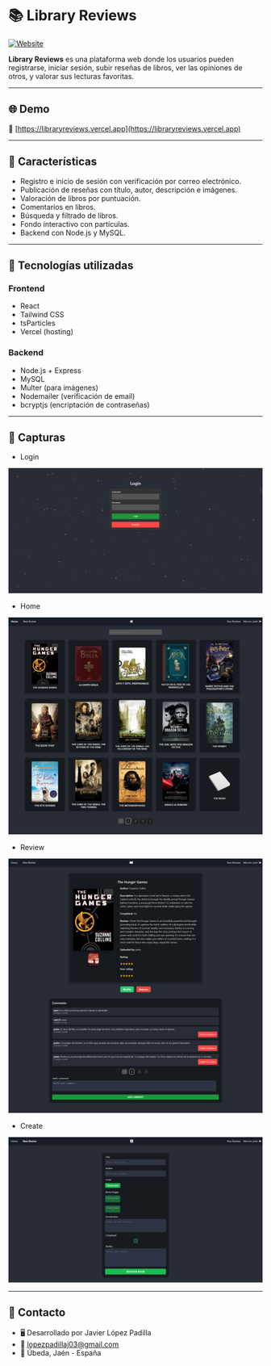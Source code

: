 # 📚 Library Reviews

[![Website](https://img.shields.io/website?url=https%3A%2F%2Flibraryreviews.vercel.app)](https://libraryreviews.vercel.app)

**Library Reviews** es una plataforma web donde los usuarios pueden registrarse, iniciar sesión, subir reseñas de libros, ver las opiniones de otros, y valorar sus lecturas favoritas.

---

## 🌐 Demo

🔗 [https://libraryreviews.vercel.app](https://libraryreviews.vercel.app)

---

## 🚀 Características

- Registro e inicio de sesión con verificación por correo electrónico.
- Publicación de reseñas con título, autor, descripción e imágenes.
- Valoración de libros por puntuación.
- Comentarios en libros.
- Búsqueda y filtrado de libros.
- Fondo interactivo con partículas.
- Backend con Node.js y MySQL.

---

## 🧰 Tecnologías utilizadas

### Frontend

- React
- Tailwind CSS
- tsParticles
- Vercel (hosting)

### Backend

- Node.js + Express
- MySQL
- Multer (para imágenes)
- Nodemailer (verificación de email)
- bcryptjs (encriptación de contraseñas)

---

## 🚀 Capturas

- Login

![login](./screenshots/login.png)

- Home

![home](./screenshots/home.png)

- Review

![review](./screenshots/review.png)

- Create

![create](./screenshots/create.png)

---

## 📩 Contacto

- 🖥️ Desarrollado por Javier López Padilla
- 📧 lopezpadillaj03@gmail.com
- 📍 Úbeda, Jaén - España